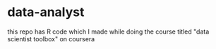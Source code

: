 # data-analyst
this repo has R code which I made while doing the course titled "data scientist toolbox" on coursera
